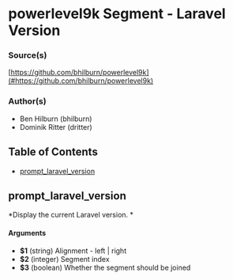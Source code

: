 # powerlevel9k Segment - Laravel Version


### Source(s)

[https://github.com/bhilburn/powerlevel9k](#https://github.com/bhilburn/powerlevel9k)


### Author(s)

- Ben Hilburn (bhilburn)
- Dominik Ritter (dritter)


## Table of Contents

- [prompt_laravel_version](#prompt_laravel_version)

## prompt_laravel_version
*Display the current Laravel version. *

#### Arguments

- **$1** (string) Alignment - left | right
- **$2** (integer) Segment index
- **$3** (boolean) Whether the segment should be joined


